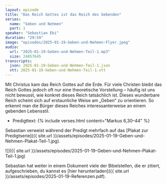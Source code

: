 ```yaml
---
layout: episode
title: "Das Reich Gottes ist das Reich des Gebenden"
series:
  name: "Geben und Nehmen"
  part: 1
speaker: "Sebastian Ebi"
duration: "29:59"
image: "episodes/2025-01-19-Geben-und-Nehmen-Flyer.jpeg"
audio:
  url: "2025-01-19-Geben-und-Nehmen-Teil-1.mp3"
  size: 24857645
transcripts:
  json: 2025-01-19-Geben-und-Nehmen-Teil-1.json
  vtt: 2025-01-19-Geben-und-Nehmen-Teil-1.vtt
---
```


Mit Christus kam das Reich Gottes auf die Erde. Für viele Christen bleibt das Reich Gottes jedoch oft nur eine theoretische Vorstellung – häufig ist uns nicht bewusst, wie konkret dieses Reich tatsächlich ist. Dieses wunderbare Reich scheint sich auf erstaunliche Weise am „Geben“ zu orientieren. So erkennt man die Bürger dieses Reiches interessanterweise an einem gebenden Lebensstil.

- Predigttext: {% include verses.html content="Markus 6,30–44" %}

Sebastian verweist während der Predigt mehrfach auf das [Plakat zur Predigtserie]({{ site.url }}/assets/episodes/2025-01-19-Geben-und-Nehmen-Plakat-Teil-1.jpg).

![]({{ site.url }}/assets/episodes/2025-01-19-Geben-und-Nehmen-Plakat-Teil-1.jpg)

Sebastian hat weiter in einem Dokument viele der Bibelstellen, die er zitiert, aufgeschrieben, du kannst es [hier herunterladen]({{ site.url }}/assets/episodes/2025-01-19-Referenzen.pdf).